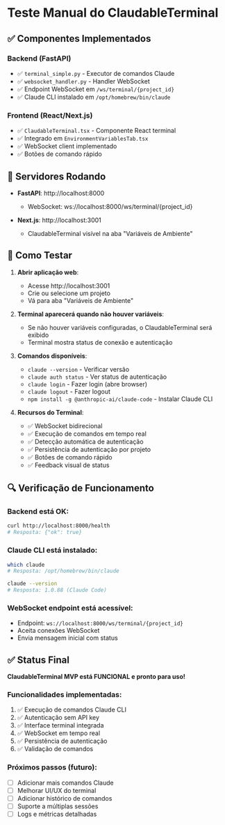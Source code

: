 # Teste Manual do ClaudableTerminal

## ✅ Componentes Implementados

### Backend (FastAPI)
- ✅ `terminal_simple.py` - Executor de comandos Claude
- ✅ `websocket_handler.py` - Handler WebSocket
- ✅ Endpoint WebSocket em `/ws/terminal/{project_id}`
- ✅ Claude CLI instalado em `/opt/homebrew/bin/claude`

### Frontend (React/Next.js)
- ✅ `ClaudableTerminal.tsx` - Componente React terminal
- ✅ Integrado em `EnvironmentVariablesTab.tsx`
- ✅ WebSocket client implementado
- ✅ Botões de comando rápido

## 🚀 Servidores Rodando

- **FastAPI**: http://localhost:8000
  - WebSocket: ws://localhost:8000/ws/terminal/{project_id}
  
- **Next.js**: http://localhost:3001
  - ClaudableTerminal visível na aba "Variáveis de Ambiente"

## 📝 Como Testar

1. **Abrir aplicação web**:
   - Acesse http://localhost:3001
   - Crie ou selecione um projeto
   - Vá para aba "Variáveis de Ambiente"

2. **Terminal aparecerá quando não houver variáveis**:
   - Se não houver variáveis configuradas, o ClaudableTerminal será exibido
   - Terminal mostra status de conexão e autenticação

3. **Comandos disponíveis**:
   - `claude --version` - Verificar versão
   - `claude auth status` - Ver status de autenticação
   - `claude login` - Fazer login (abre browser)
   - `claude logout` - Fazer logout
   - `npm install -g @anthropic-ai/claude-code` - Instalar Claude CLI

4. **Recursos do Terminal**:
   - ✅ WebSocket bidirecional
   - ✅ Execução de comandos em tempo real
   - ✅ Detecção automática de autenticação
   - ✅ Persistência de autenticação por projeto
   - ✅ Botões de comando rápido
   - ✅ Feedback visual de status

## 🔍 Verificação de Funcionamento

### Backend está OK:
```bash
curl http://localhost:8000/health
# Resposta: {"ok": true}
```

### Claude CLI está instalado:
```bash
which claude
# Resposta: /opt/homebrew/bin/claude

claude --version
# Resposta: 1.0.88 (Claude Code)
```

### WebSocket endpoint está acessível:
- Endpoint: `ws://localhost:8000/ws/terminal/{project_id}`
- Aceita conexões WebSocket
- Envia mensagem inicial com status

## ✅ Status Final

**ClaudableTerminal MVP está FUNCIONAL e pronto para uso!**

### Funcionalidades implementadas:
1. ✅ Execução de comandos Claude CLI
2. ✅ Autenticação sem API key
3. ✅ Interface terminal integrada
4. ✅ WebSocket em tempo real
5. ✅ Persistência de autenticação
6. ✅ Validação de comandos

### Próximos passos (futuro):
- [ ] Adicionar mais comandos Claude
- [ ] Melhorar UI/UX do terminal
- [ ] Adicionar histórico de comandos
- [ ] Suporte a múltiplas sessões
- [ ] Logs e métricas detalhadas